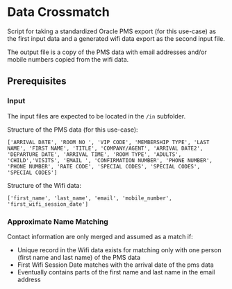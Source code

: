 # Data Crossmatch

Script for taking a standardized Oracle PMS export (for this use-case) as the first input data and a generated wifi data export as the second input file.

The output file is a copy of the PMS data with email addresses and/or mobile numbers copied from the wifi data.

## Prerequisites


### Input

The input files are expected to be located in the `/in` subfolder. 

Structure of the PMS data (for this use-case):

```
['ARRIVAL DATE', 'ROOM NO ', 'VIP CODE', 'MEMBERSHIP TYPE', 'LAST NAME', 'FIRST NAME', 'TITLE', 'COMPANY/AGENT', 'ARRIVAL DATE2', 'DEPARTURE DATE', 'ARRIVAL TIME', 'ROOM TYPE', 'ADULTS', 'CHILD','VISITS', 'EMAIL ', 'CONFIRMATION NUMBER', 'PHONE NUMBER', 'PHONE NUMBER', 'RATE CODE', 'SPECIAL CODES', 'SPECIAL CODES', 'SPECIAL CODES']
```

Structure of the Wifi data:
```
['first_name', 'last_name', 'email', 'mobile_number', 'first_wifi_session_date']
```

### Approximate Name Matching

Contact information are only merged and assumed as a match if:
 * Unique record in the Wifi data exists for matching only with one person (first name and last name) of the PMS data
 * First Wifi Session Date matches with the arrival date of the pms data
 * Eventually contains parts of the first name and last name in the email address
